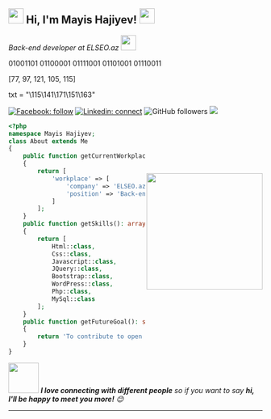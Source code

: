 <h2><img src="https://media.giphy.com/media/ES9cAJlcxblRESzOH1/giphy.gif" width="30">  Hi, I'm Mayis Hajiyev! <img src="https://emojis.slackmojis.com/emojis/images/1531849430/4246/blob-sunglasses.gif?1531849430" width="30"/> </h2>
<p><em>Back-end developer at ELSEO.az <img src="https://media.giphy.com/media/WUlplcMpOCEmTGBtBW/giphy.gif" width="30"> 
</em></p>

<p>01001101 01100001 01111001 01101001 01110011</p>
<p>[77, 97, 121, 105, 115]</p>
<p>txt = "\115\141\171\151\163"</p>

[![Facebook: follow](https://img.shields.io/badge/-haciyev.mayis-545454?style=flat-square&logo=Facebook&link=https://www.facebook.com/haciyev.mayis/)](https://www.facebook.com/haciyev.mayis/)
[![Linkedin: connect](https://img.shields.io/badge/-haciyev.mayis-545454?style=flat-square&logo=Linkedin&link=https://www.linkedin.com/in/mayis-hacıyev-a2a659199/)](https://www.linkedin.com/in/mayis-hacıyev-a2a659199/)
![GitHub followers](https://img.shields.io/github/followers/haciyev.mayis?label=Follow&style=social)
![](https://visitor-badge.glitch.me/badge?page_id=haciyevmayis.haciyevmayis)

<img align='right' src="https://media.giphy.com/media/bGgsc5mWoryfgKBx1u/giphy.gif" width="230" style="margin-top:100px">

```php
<?php
namespace Mayis Hajiyev;
class About extends Me
{
    public function getCurrentWorkplace(): array
    {
        return [
            'workplace' => [
                'company' => 'ELSEO.az',
                'position' => 'Back-end developer'         
            ]
        ];
    }
    public function getSkills(): array
    {
        return [
            Html::class,
            Css::class,
            Javascript::class,
            JQuery::class,
            Bootstrap::class,
            WordPress::class,
            Php::class,
            MySql::class
        ];
    }
    public function getFutureGoal(): string
    {
        return 'To contribute to open source.';
    }
}
```

<img src="https://media.giphy.com/media/LnQjpWaON8nhr21vNW/giphy.gif" width="60"> <em><b>I love connecting with different people</b> so if you want to say <b>hi, I'll be happy to meet you more!</b> 😊</em>

---
